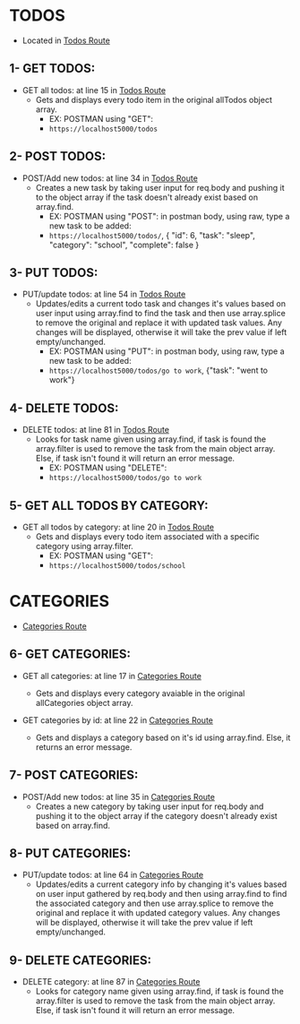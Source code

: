 # TODOS
* Located in [Todos Route](https://github.com/maggiemcc/todo-nodejs-api/blob/master/routes/todos.js)

## 1- GET TODOS:
- GET all todos: at line 15 in [Todos Route](https://github.com/maggiemcc/todo-nodejs-api/blob/master/routes/todos.js)
     * Gets and displays every todo item in the original allTodos object array.
        * EX: POSTMAN using "GET":
        - `https://localhost5000/todos`
   

## 2- POST TODOS:
- POST/Add new todos: at line 34 in [Todos Route](https://github.com/maggiemcc/todo-nodejs-api/blob/master/routes/todos.js)
     * Creates a new task by taking user input for req.body and pushing it to the object array if the task doesn't already exist based on array.find.
        * EX: POSTMAN using "POST": in postman body, using raw, type a new task to be added:
        - `https://localhost5000/todos/`,
        {
            "id": 6,
            "task": "sleep",
            "category": "school",
            "complete": false
        }


## 3- PUT TODOS:
- PUT/update todos: at line 54 in [Todos Route](https://github.com/maggiemcc/todo-nodejs-api/blob/master/routes/todos.js)
    * Updates/edits a current todo task and changes it's values based on user input using array.find to find the task and then use array.splice to remove the original and replace it with updated task values. Any changes will be displayed, otherwise it will take the prev value if left empty/unchanged.
        * EX: POSTMAN using "PUT": in postman body, using raw, type a new task to be added:
        - `https://localhost5000/todos/go to work`, {"task": "went to work"}

## 4- DELETE TODOS:
- DELETE todos: at line 81 in [Todos Route](https://github.com/maggiemcc/todo-nodejs-api/blob/master/routes/todos.js)
    * Looks for task name given using array.find, if task is found the array.filter is used to remove the task from the main object array. Else, if task isn't found it will return an error message.
        * EX: POSTMAN using "DELETE":
        - `https://localhost5000/todos/go to work`

## 5- GET ALL TODOS BY CATEGORY:
- GET all todos by category: at line 20 in [Todos Route](https://github.com/maggiemcc/todo-nodejs-api/blob/master/routes/todos.js)
     * Gets and displays every todo item associated with a specific category using array.filter.
        * EX: POSTMAN using "GET":
        - `https://localhost5000/todos/school`


# CATEGORIES
* [Categories Route](https://github.com/maggiemcc/todo-nodejs-api/blob/master/routes/categories.js)

## 6- GET CATEGORIES:
- GET all categories: at line 17 in [Categories Route](https://github.com/maggiemcc/todo-nodejs-api/blob/master/routes/categories.js)
     * Gets and displays every category avaiable in the original allCategories object array.

- GET categories by id: at line 22 in [Categories Route](https://github.com/maggiemcc/todo-nodejs-api/blob/master/routes/categories.js)
     * Gets and displays a category based on it's id using array.find. Else, it returns an error message.


## 7- POST CATEGORIES:
- POST/Add new todos: at line 35 in [Categories Route](https://github.com/maggiemcc/todo-nodejs-api/blob/master/routes/categories.js)
     * Creates a new category by taking user input for req.body and pushing it to the object array if the category doesn't already exist based on array.find.

## 8- PUT CATEGORIES:
- PUT/update todos: at line 64 in [Categories Route](https://github.com/maggiemcc/todo-nodejs-api/blob/master/routes/categories.js)
    * Updates/edits a current category info by changing it's values based on user input gathered by req.body and then using array.find to find the associated category and then use array.splice to remove the original and replace it with updated category values. Any changes will be displayed, otherwise it will take the prev value if left empty/unchanged.

## 9- DELETE CATEGORIES:
- DELETE category: at line 87 in [Categories Route](https://github.com/maggiemcc/todo-nodejs-api/blob/master/routes/categories.js)
    * Looks for category name given using array.find, if task is found the array.filter is used to remove the task from the main object array. Else, if task isn't found it will return an error message.